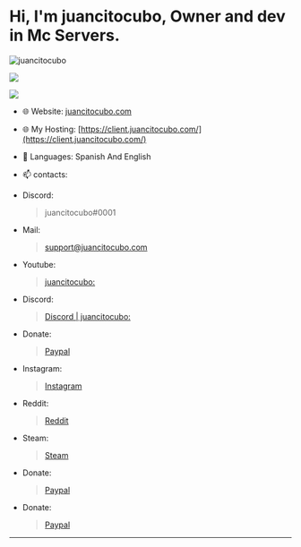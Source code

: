 <h1>Hi, I'm juancitocubo, Owner and dev in Mc Servers.</h1>

  <p> <img src="https://komarev.com/ghpvc/?username=juancitocubo" alt="juancitocubo" /> </p>
<p><img" src="https://github-readme-stats.vercel.app/api/top-langs/?username=juancitocubo&layout=compact&theme=dark"></p>
  
<p><img align="center" src="https://github-readme-stats.vercel.app/api?username=juancitocubo&show_icons=true&text_color=5baddf&icon_color=FFF&theme=tokyonight""></p>
<p><img align="center" s<p align="center"><img align="center" src="https://github-readme-stats.vercel.app/api/top-langs/?username=juancitocubo&layout=compact&text_color=5baddf&icon_color=FFF&theme=tokyonight""></p>
  
- 🌐 Website: [juancitocubo.com](https://juancitocubo.com/)
- 🌐 My Hosting: [https://client.juancitocubo.com/](https://client.juancitocubo.com/)
  
- 💬 Languages: Spanish And English
  
- 📫 contacts:
- Discord: 
  >juancitocubo#0001 
  
- Mail:
  >support@juancitocubo.com 
  
- Youtube:
  >[juancitocubo:](https://www.youtube.com/c/juancitocubo/) 
  
- Discord:
  >[Discord | juancitocubo:](https://discord.gg/WB7ZeaChNw) 
  
- Donate:
  >[Paypal](https://paypal.me/juancitocubo) 
  
- Instagram:
  >[Instagram](https://www.instagram.com/juancitocubo/) 
- Reddit:
  >[Reddit](https://www.reddit.com/user/juancitocubo)
- Steam:
  >[Steam](https://steamcommunity.com/id/juancitocubo/)
- Donate:
  >[Paypal](https://paypal.me/juancitocubo)
- Donate:
  >[Paypal](https://paypal.me/juancitocubo)
  
-------------------------------------------------
